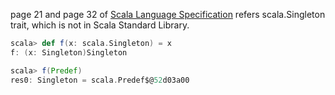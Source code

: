 page 21 and page 32 of [Scala Language Specification](http://www.scala-lang.org/sites/default/files/linuxsoft_archives/docu/files/ScalaReference.pdf) refers scala.Singleton trait, which is not in Scala Standard Library.
```scala
scala> def f(x: scala.Singleton) = x
f: (x: Singleton)Singleton

scala> f(Predef)
res0: Singleton = scala.Predef$@52d03a00
```
